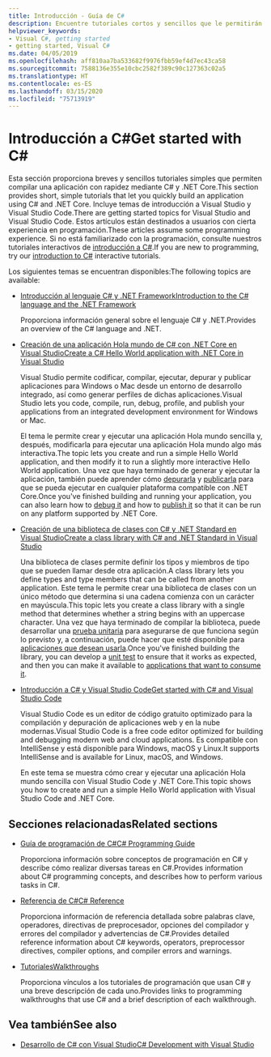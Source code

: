 ```yaml
---
title: Introducción - Guía de C#
description: Encuentre tutoriales cortos y sencillos que le permitirán obtener información sobre conceptos introductorios de C# y escribir aplicaciones de .NET Core rápidamente.
helpviewer_keywords:
- Visual C#, getting started
- getting started, Visual C#
ms.date: 04/05/2019
ms.openlocfilehash: aff810aa7ba533682f9976fbb59ef4d7ec43ca58
ms.sourcegitcommit: 7588136e355e10cbc2582f389c90c127363c02a5
ms.translationtype: HT
ms.contentlocale: es-ES
ms.lasthandoff: 03/15/2020
ms.locfileid: "75713919"
---
```

# <a name="get-started-with-c"></a><span data-ttu-id="b0432-103">Introducción a C\#</span><span class="sxs-lookup"><span data-stu-id="b0432-103">Get started with C\#</span></span>

<span data-ttu-id="b0432-104">Esta sección proporciona breves y sencillos tutoriales simples que permiten compilar una aplicación con rapidez mediante C# y .NET Core.</span><span class="sxs-lookup"><span data-stu-id="b0432-104">This section provides short, simple tutorials that let you quickly build an application using C# and .NET Core.</span></span> <span data-ttu-id="b0432-105">Incluye temas de introducción a Visual Studio y Visual Studio Code.</span><span class="sxs-lookup"><span data-stu-id="b0432-105">There are getting started topics for Visual Studio and Visual Studio Code.</span></span> <span data-ttu-id="b0432-106">Estos artículos están destinados a usuarios con cierta experiencia en programación.</span><span class="sxs-lookup"><span data-stu-id="b0432-106">These articles assume some programming experience.</span></span> <span data-ttu-id="b0432-107">Si no está familiarizado con la programación, consulte nuestros tutoriales interactivos de [introducción a C#](../tutorials/intro-to-csharp/index.md).</span><span class="sxs-lookup"><span data-stu-id="b0432-107">If you are new to programming, try our [introduction to C#](../tutorials/intro-to-csharp/index.md) interactive tutorials.</span></span>

<span data-ttu-id="b0432-108">Los siguientes temas se encuentran disponibles:</span><span class="sxs-lookup"><span data-stu-id="b0432-108">The following topics are available:</span></span>

- [<span data-ttu-id="b0432-109">Introducción al lenguaje C# y .NET Framework</span><span class="sxs-lookup"><span data-stu-id="b0432-109">Introduction to the C# language and the .NET Framework</span></span>](introduction-to-the-csharp-language-and-the-net-framework.md)

     <span data-ttu-id="b0432-110">Proporciona información general sobre el lenguaje C# y .NET.</span><span class="sxs-lookup"><span data-stu-id="b0432-110">Provides an overview of the C# language and .NET.</span></span>

- [<span data-ttu-id="b0432-111">Creación de una aplicación Hola mundo de C# con .NET Core en Visual Studio</span><span class="sxs-lookup"><span data-stu-id="b0432-111">Create a C# Hello World application with .NET Core in Visual Studio</span></span>](../../core/tutorials/with-visual-studio.md)

   <span data-ttu-id="b0432-112">Visual Studio permite codificar, compilar, ejecutar, depurar y publicar aplicaciones para Windows o Mac desde un entorno de desarrollo integrado, así como generar perfiles de dichas aplicaciones.</span><span class="sxs-lookup"><span data-stu-id="b0432-112">Visual Studio lets you code, compile, run, debug, profile, and publish your applications from an integrated development environment for Windows or Mac.</span></span>

   <span data-ttu-id="b0432-113">El tema le permite crear y ejecutar una aplicación Hola mundo sencilla y, después, modificarla para ejecutar una aplicación Hola mundo algo más interactiva.</span><span class="sxs-lookup"><span data-stu-id="b0432-113">The topic lets you create and run a simple Hello World application, and then modify it to run a slightly more interactive Hello World application.</span></span> <span data-ttu-id="b0432-114">Una vez que haya terminado de generar y ejecutar la aplicación, también puede aprender cómo [depurarla](../../core/tutorials/debugging-with-visual-studio.md) y [publicarla](../../core/tutorials/publishing-with-visual-studio.md) para que se pueda ejecutar en cualquier plataforma compatible con .NET Core.</span><span class="sxs-lookup"><span data-stu-id="b0432-114">Once you've finished building and running your application, you can also learn how to [debug it](../../core/tutorials/debugging-with-visual-studio.md) and how to [publish it](../../core/tutorials/publishing-with-visual-studio.md) so that it can be run on any platform supported by .NET Core.</span></span>

- [<span data-ttu-id="b0432-115">Creación de una biblioteca de clases con C# y .NET Standard en Visual Studio</span><span class="sxs-lookup"><span data-stu-id="b0432-115">Create a class library with C# and .NET Standard in Visual Studio</span></span>](../../core/tutorials/library-with-visual-studio.md)

   <span data-ttu-id="b0432-116">Una biblioteca de clases permite definir los tipos y miembros de tipo que se pueden llamar desde otra aplicación.</span><span class="sxs-lookup"><span data-stu-id="b0432-116">A class library lets you define types and type members that can be called from another application.</span></span> <span data-ttu-id="b0432-117">Este tema le permite crear una biblioteca de clases con un único método que determina si una cadena comienza con un carácter en mayúscula.</span><span class="sxs-lookup"><span data-stu-id="b0432-117">This topic lets you create a class library with a single method that determines whether a string begins with an uppercase character.</span></span> <span data-ttu-id="b0432-118">Una vez que haya terminado de compilar la biblioteca, puede desarrollar una [prueba unitaria](../../core/tutorials/testing-library-with-visual-studio.md) para asegurarse de que funciona según lo previsto y, a continuación, puede hacer que esté disponible para [aplicaciones que desean usarla](../../core/tutorials/consuming-library-with-visual-studio.md).</span><span class="sxs-lookup"><span data-stu-id="b0432-118">Once you've finished building the library, you can develop a [unit test](../../core/tutorials/testing-library-with-visual-studio.md) to ensure that it works as expected, and then you can make it available to [applications that want to consume it](../../core/tutorials/consuming-library-with-visual-studio.md).</span></span>

- [<span data-ttu-id="b0432-119">Introducción a C# y Visual Studio Code</span><span class="sxs-lookup"><span data-stu-id="b0432-119">Get started with C# and Visual Studio Code</span></span>](../../core/tutorials/with-visual-studio-code.md)

   <span data-ttu-id="b0432-120">Visual Studio Code es un editor de código gratuito optimizado para la compilación y depuración de aplicaciones web y en la nube modernas.</span><span class="sxs-lookup"><span data-stu-id="b0432-120">Visual Studio Code is a free code editor optimized for building and debugging modern web and cloud applications.</span></span> <span data-ttu-id="b0432-121">Es compatible con IntelliSense y está disponible para Windows, macOS y Linux.</span><span class="sxs-lookup"><span data-stu-id="b0432-121">It supports IntelliSense and is available for Linux, macOS, and Windows.</span></span>

   <span data-ttu-id="b0432-122">En este tema se muestra cómo crear y ejecutar una aplicación Hola mundo sencilla con Visual Studio Code y .NET Core.</span><span class="sxs-lookup"><span data-stu-id="b0432-122">This topic shows you how to create and run a simple Hello World application with Visual Studio Code and .NET Core.</span></span>

## <a name="related-sections"></a><span data-ttu-id="b0432-123">Secciones relacionadas</span><span class="sxs-lookup"><span data-stu-id="b0432-123">Related sections</span></span>

- [<span data-ttu-id="b0432-124">Guía de programación de C#</span><span class="sxs-lookup"><span data-stu-id="b0432-124">C# Programming Guide</span></span>](../programming-guide/index.md)

    <span data-ttu-id="b0432-125">Proporciona información sobre conceptos de programación en C# y describe cómo realizar diversas tareas en C#.</span><span class="sxs-lookup"><span data-stu-id="b0432-125">Provides information about C# programming concepts, and describes how to perform various tasks in C#.</span></span>

- [<span data-ttu-id="b0432-126">Referencia de C#</span><span class="sxs-lookup"><span data-stu-id="b0432-126">C# Reference</span></span>](../language-reference/index.md)

    <span data-ttu-id="b0432-127">Proporciona información de referencia detallada sobre palabras clave, operadores, directivas de preprocesador, opciones del compilador y errores del compilador y advertencias de C#.</span><span class="sxs-lookup"><span data-stu-id="b0432-127">Provides detailed reference information about C# keywords, operators, preprocessor directives, compiler options, and compiler errors and warnings.</span></span>

- [<span data-ttu-id="b0432-128">Tutoriales</span><span class="sxs-lookup"><span data-stu-id="b0432-128">Walkthroughs</span></span>](../walkthroughs.md)

    <span data-ttu-id="b0432-129">Proporciona vínculos a los tutoriales de programación que usan C# y una breve descripción de cada uno.</span><span class="sxs-lookup"><span data-stu-id="b0432-129">Provides links to programming walkthroughs that use C# and a brief description of each walkthrough.</span></span>

## <a name="see-also"></a><span data-ttu-id="b0432-130">Vea también</span><span class="sxs-lookup"><span data-stu-id="b0432-130">See also</span></span>

- [<span data-ttu-id="b0432-131">Desarrollo de C# con Visual Studio</span><span class="sxs-lookup"><span data-stu-id="b0432-131">C# Development with Visual Studio</span></span>](/visualstudio/get-started/csharp/)
